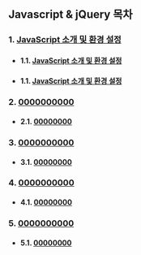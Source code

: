 ## Javascript & jQuery 목차

### 1. [JavaScript 소개 및 환경 설정](01-jsStart/01-js_intro.md)  
- #### 1.1. [JavaScript 소개 및 환경 설정](01-jsStart/01-js_intro.md)
- #### 1.1. <a href="01-jsStart/01-js_intro.html" target="_blank">JavaScript 소개 및 환경 설정</a>

### 2. [0000000000](00000000000000)  
- #### 2.1. [00000000](0000000000)

### 3. [0000000000](00000000000000)  
- #### 3.1. [00000000](0000000000)

### 4. [0000000000](00000000000000)  
- #### 4.1. [00000000](0000000000)

### 5. [0000000000](00000000000000)  
- #### 5.1. [00000000](0000000000)
